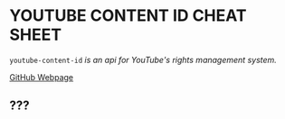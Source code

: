 # YOUTUBE CONTENT ID CHEAT SHEET

`youtube-content-id` _is an api for YouTube's rights management system._

[GitHub Webpage](https://jeffdecola.github.io/my-cheat-sheets/)

## ???